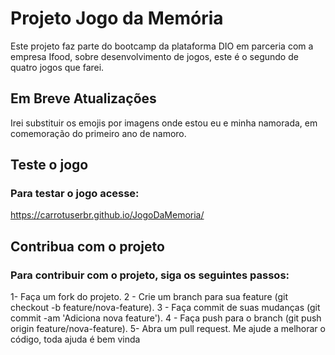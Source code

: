 ﻿# Projeto Jogo da Memória
Este projeto faz parte do bootcamp da plataforma DIO em parceria com a empresa Ifood, sobre desenvolvimento de jogos, este é o segundo de quatro jogos que farei.

## Em Breve Atualizações
Irei substituir os emojis por imagens onde estou eu e minha namorada, em comemoração do primeiro ano de namoro.

## Teste o jogo
### Para testar o jogo acesse:
https://carrotuserbr.github.io/JogoDaMemoria/

## Contribua com o projeto
### Para contribuir com o projeto, siga os seguintes passos:
1- Faça um fork do projeto.
2 - Crie um branch para sua feature (git checkout -b feature/nova-feature).
3 - Faça commit de suas mudanças (git commit -am 'Adiciona nova feature').
4 - Faça push para o branch (git push origin feature/nova-feature).
5- Abra um pull request.
Me ajude a melhorar o código, toda ajuda é bem vinda

